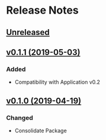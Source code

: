 # Release Notes

## [Unreleased](https://github.com/ixocreate/filter-package/compare/0.1.1...develop)

## [v0.1.1 (2019-05-03)](https://github.com/ixocreate/filter-package/compare/0.1.0...0.1.1)
### Added
- Compatibility with Application v0.2

## [v0.1.0 (2019-04-19)](https://github.com/ixocreate/filter-package/compare/master...0.1.0)
### Changed
- Consolidate Package
